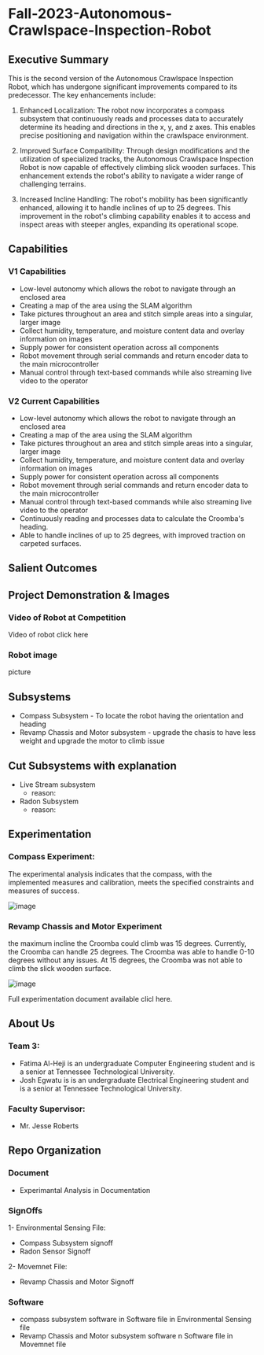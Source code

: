 # Fall-2023-Autonomous-Crawlspace-Inspection-Robot 

## Executive Summary

This is the second version of the Autonomous Crawlspace Inspection Robot, which has undergone significant improvements compared to its predecessor. The key enhancements include:

1. Enhanced Localization: The robot now incorporates a compass subsystem that continuously reads and processes data to accurately determine its heading and directions in the x, y, and z axes. This enables precise positioning and navigation within the crawlspace environment.

2. Improved Surface Compatibility: Through design modifications and the utilization of specialized tracks, the Autonomous Crawlspace Inspection Robot is now capable of effectively climbing slick wooden surfaces. This enhancement extends the robot's ability to navigate a wider range of challenging terrains.

3. Increased Incline Handling: The robot's mobility has been significantly enhanced, allowing it to handle inclines of up to 25 degrees. This improvement in the robot's climbing capability enables it to access and inspect areas with steeper angles, expanding its operational scope.
   
## Capabilities
### V1 Capabilities
* Low-level autonomy which allows the robot to navigate through an enclosed area
* Creating a map of the area using the SLAM algorithm
* Take pictures throughout an area and stitch simple areas into a singular, larger image
* Collect humidity, temperature, and moisture content data and overlay information on images
* Supply power for consistent operation across all components
* Robot movement through serial commands and return encoder data to the main microcontroller
* Manual control through text-based commands while also streaming live video to the operator

### V2 Current Capabilities
* Low-level autonomy which allows the robot to navigate through an enclosed area
* Creating a map of the area using the SLAM algorithm
* Take pictures throughout an area and stitch simple areas into a singular, larger image
* Collect humidity, temperature, and moisture content data and overlay information on images
* Supply power for consistent operation across all components
* Robot movement through serial commands and return encoder data to the main microcontroller
* Manual control through text-based commands while also streaming live video to the operator
* Continuously reading and processes data to calculate the Croomba's heading.
* Able to handle inclines of up to 25 degrees, with improved traction on carpeted surfaces.

## Salient Outcomes



## Project Demonstration & Images
### Video of Robot at Competition
Video of robot click here

### Robot image
picture 


## Subsystems
- Compass Subsystem - To locate the robot having the orientation and heading 
- Revamp Chassis and Motor subsystem - upgrade the chasis to have less weight and upgrade the motor to climb issue

## Cut Subsystems with explanation
- Live Stream subsystem
  - reason: 
- Radon Subsystem
  - reason:

    
## Experimentation
### Compass Experiment:
The experimental analysis indicates that the compass, with the implemented measures and calibration, meets the specified constraints and measures of success.

![image](https://github.com/JoshuaEgwuatu/Fall-2023-Autonomous-Crawlspace-Inspection-Robot/assets/112426690/dfed39f2-4645-45de-870b-5125ebda6661)


### Revamp Chassis and Motor Experiment
the maximum incline the Croomba could climb was 15 degrees. Currently, the Croomba can handle 25 degrees. The Croomba was able to handle 0-10 degrees without any issues. At 15 degrees, the Croomba was not able to climb the slick wooden surface. 

![image](https://github.com/JoshuaEgwuatu/Fall-2023-Autonomous-Crawlspace-Inspection-Robot/assets/112426690/c9488e06-4436-4792-8eaf-fdb0fc90fd5d)

Full experimentation document available clicl here.


## About Us
### Team 3:
- Fatima Al-Heji is an undergraduate Computer Engineering student and is a senior at Tennessee Technological University.
- Josh Egwatu is is an undergraduate Electrical Engineering student and is a senior at Tennessee Technological University.
 ### Faculty Supervisor:
 - Mr. Jesse Roberts

## Repo Organization

### Document 
- Experimantal Analysis in Documentation
   
### SignOffs 
1- Environmental Sensing File: 
- Compass Subsystem signoff
- Radon Sensor Signoff

2- Movemnet File:
- Revamp Chassis and Motor Signoff

### Software 
- compass subsystem software in Software file in Environmental Sensing file
- Revamp Chassis and Motor subsystem software n Software file in Movemnet file


